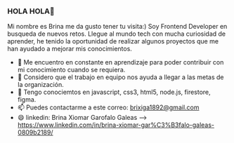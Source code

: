 ### HOLA HOLA👋
Mi nombre es Brina me da gusto tener tu visita:)
Soy Frontend Developer en busqueda de nuevos retos.
Llegue al mundo tech con mucha curiosidad de aprender, he tenido la oportunidad de realizar algunos proyectos que me han ayudado a mejorar mis conocimientos.
- 🌱 Me encuentro en constante en aprendizaje para poder contribuir con mi conocimiento cuando se requiera.
- 👯 Considero que el trabajo en equipo nos ayuda a llegar a las metas de la organización.
- 💬 Tengo conociemtos en javascript, css3, html5, node.js, firestore, figma.
- 📫 Puedes contactarme a este correo: brixiga1892@gmail.com
- 😄 linkedin: Brina Xiomar Garofalo Galeas --> https://www.linkedin.com/in/brina-xiomar-gar%C3%B3falo-galeas-0809b2189/


 
<!--
**BrinaGarofalo/BrinaGarofalo** is a ✨ _special_ ✨ repository because its `README.md` (this file) appears on your GitHub profile.

Here are some ideas to get you started:

- 🔭 I’m currently working on ...
- 🌱 I’m currently learning ...
- 👯 I’m looking to collaborate on ...
- 🤔 I’m looking for help with ...
- 💬 Ask me about ...
- 📫 How to reach me: ...
- 😄 Pronouns: ...
- ⚡ Fun fact: ...
-->
